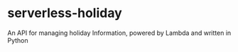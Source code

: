 # serverless-holiday
An API for managing holiday Information, powered by Lambda and written in Python
